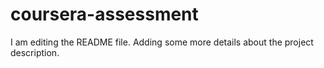# coursera-assessment
I am editing the README file. Adding some more details about the project description. 
